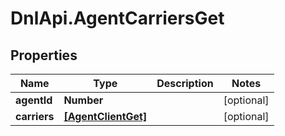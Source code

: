 # DnlApi.AgentCarriersGet

## Properties
Name | Type | Description | Notes
------------ | ------------- | ------------- | -------------
**agentId** | **Number** |  | [optional] 
**carriers** | [**[AgentClientGet]**](AgentClientGet.md) |  | [optional] 



